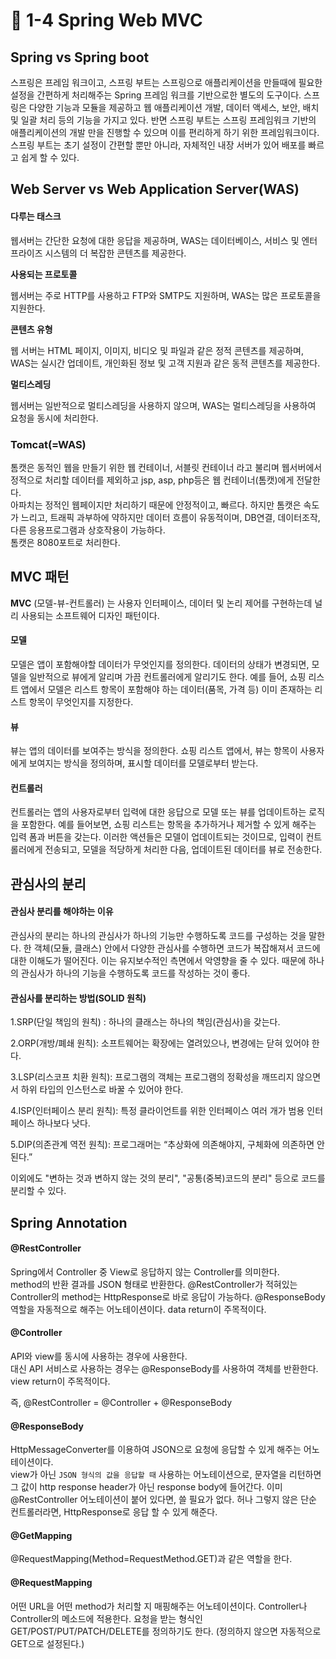 # 🔸 1-4 Spring Web MVC

## Spring vs Spring boot

스프링은 프레임 워크이고, 스프링 부트는 스프링으로 애플리케이션을 만들때에 필요한 설정을 간편하게 처리해주는 Spring 프레임 워크를 기반으로한 별도의 도구이다. 스프링은 다양한 기능과 모듈을 제공하고 웹 애플리케이션 개발, 데이터 액세스, 보안, 배치 및 일괄 처리 등의 기능을 가지고 있다. 반면 스프링 부트는 스프링 프레임워크 기반의 애플리케이션의 개발 만을 진행할 수 있으며 이를 편리하게 하기 위한 프레임워크이다. 스프링 부트는 초기 설정이 간편할 뿐만 아니라, 자체적인 내장 서버가 있어 배포를 빠르고 쉽게 할 수 있다.



## Web Server vs Web Application Server(WAS)

#### 다루는 태스크

웹서버는 간단한 요청에 대한 응답을 제공하며, WAS는 데이터베이스, 서비스 및 엔터프라이즈 시스템의 더 복잡한 콘텐츠를 제공한다.

**사용되는 프로토콜**

웹서버는 주로 HTTP를 사용하고 FTP와 SMTP도 지원하며, WAS는 많은 프로토콜을 지원한다.

**콘텐츠 유형**

웹 서버는 HTML 페이지, 이미지, 비디오 및 파일과 같은 정적 콘텐츠를 제공하며, WAS는 실시간 업데이트, 개인화된 정보 및 고객 지원과 같은 동적 콘텐츠를 제공한다.

**멀티스레딩**

웹서버는 일반적으로 멀티스레딩을 사용하지 않으며, WAS는 멀티스레딩을 사용하여 요청을 동시에 처리한다.

### Tomcat(=WAS)

톰캣은 동적인 웹을 만들기 위한 웹 컨테이너, 서블릿 컨테이너 라고 불리며 웹서버에서 정적으로 처리할 데이터를 제외하고 jsp, asp, php등은 웹 컨테이너(톰캣)에게 전달한다.\
아파치는 정적인 웹페이지만 처리하기 때문에 안정적이고, 빠르다. 하지만 톰캣은 속도가 느리고, 트래픽 과부하에 약하지만 데이터 흐름이 유동적이며, DB연결, 데이터조작, 다른 응용프로그램과 상호작용이 가능하다.\
톰캣은 8080포트로 처리한다.



## MVC 패턴

**MVC** (모델-뷰-컨트롤러) 는 사용자 인터페이스, 데이터 및 논리 제어를 구현하는데 널리 사용되는 소프트웨어 디자인 패턴이다.

#### 모델

모델은 앱이 포함해야할 데이터가 무엇인지를 정의한다. 데이터의 상태가 변경되면, 모델을 일반적으로 뷰에게 알리며 가끔 컨트롤러에게 알리기도 한다. 예를 들어, 쇼핑 리스트 앱에서 모델은 리스트 항목이 포함해야 하는 데이터(품목, 가격 등) 이미 존재하는 리스트 항목이 무엇인지를 지정한다.

#### 뷰

뷰는 앱의 데이터를 보여주는 방식을 정의한다. 쇼핑 리스트 앱에서, 뷰는 항목이 사용자에게 보여지는 방식을 정의하며, 표시할 데이터를 모델로부터 받는다.

#### 컨트롤러

컨트롤러는 앱의 사용자로부터 입력에 대한 응답으로 모델 또는 뷰를 업데이트하는 로직을 포함한다. 예를 들어보면, 쇼핑 리스트는 항목을 추가하거나 제거할 수 있게 해주는 입력 폼과 버튼을 갖는다. 이러한 액션들은 모델이 업데이트되는 것이므로, 입력이 컨트롤러에게 전송되고, 모델을 적당하게 처리한 다음, 업데이트된 데이터를 뷰로 전송한다.

##

## 관심사의 분리

#### 관심사 분리를 해야하는 이유

관심사의 분리는 하나의 관심사가 하나의 기능만 수행하도록 코드를 구성하는 것을 말한다. 한 객체(모듈, 클래스) 안에서 다양한 관심사를 수행하면 코드가 복잡해져서 코드에 대한 이해도가 떨어진다. 이는 유지보수적인 측면에서 악영향을 줄 수 있다. 때문에 하나의 관심사가 하나의 기능을 수행하도록 코드를 작성하는 것이 좋다.

#### 관심사를 분리하는 방법(SOLID 원칙)

1.SRP(단일 책임의 원칙) : 하나의 클래스는 하나의 책임(관심사)을 갖는다.

2.ORP(개방/폐쇄 원칙): 소프트웨어는 확장에는 열려있으나, 변경에는 닫혀 있어야 한다.

3.LSP(리스코프 치환 원칙): 프로그램의 객체는 프로그램의 정확성을 깨뜨리지 않으면서 하위 타입의 인스턴스로 바꿀 수 있어야 한다.

4.ISP(인터페이스 분리 원칙): 특정 클라이언트를 위한 인터페이스 여러 개가 범용 인터페이스 하나보다 낫다.

5.DIP(의존관계 역전 원칙): 프로그래머는 “추상화에 의존해야지, 구체화에 의존하면 안된다.”

이외에도 "변하는 것과 변하지 않는 것의 분리", "공통(중복)코드의 분리" 등으로 코드를 분리할 수 있다.

&#x20;

## Spring Annotation&#x20;

#### @RestController

Spring에서 Controller 중 View로 응답하지 않는 Controller를 의미한다.\
method의 반환 결과를 JSON 형태로 반환한다. @RestController가 적혀있는 Controller의 method는 HttpResponse로 바로 응답이 가능하다. @ResponseBody 역할을 자동적으로 해주는 어노테이션이다. data return이 주목적이다.

#### @Controller

API와 view를 동시에 사용하는 경우에 사용한다.\
대신 API 서비스로 사용하는 경우는 @ResponseBody를 사용하여 객체를 반환한다.\
view return이 주목적이다.

즉, @RestController = @Controller + @ResponseBody

#### @ResponseBody

HttpMessageConverter를 이용하여 JSON으로 요청에 응답할 수 있게 해주는 어노테이션이다.\
view가 아닌 `JSON 형식의 값을 응답할 때` 사용하는 어노테이션으로, 문자열을 리턴하면 그 값이 http response header가 아닌 response body에 들어간다. 이미 @RestController 어노테이션이 붙어 있다면, 쓸 필요가 없다. 허나 그렇지 않은 단순 컨트롤러라면, HttpResponse로 응답 할 수 있게 해준다.

#### @GetMapping

@RequestMapping(Method=RequestMethod.GET)과 같은 역할을 한다.

#### @RequestMapping

어떤 URL을 어떤 method가 처리할 지 매핑해주는 어노테이션이다. Controller나 Controller의 메소드에 적용한다. 요청을 받는 형식인 GET/POST/PUT/PATCH/DELETE를 정의하기도 한다. (정의하지 않으면 자동적으로 GET으로 설정된다.)

